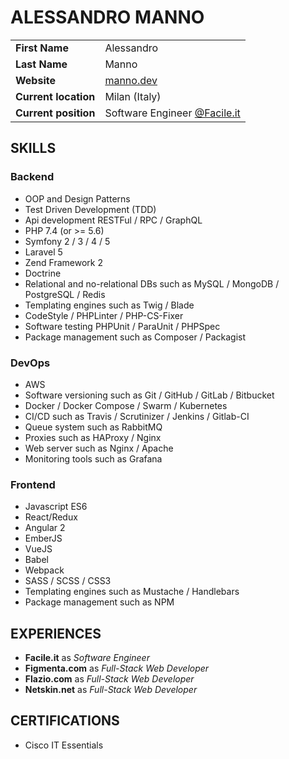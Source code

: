 # ALESSANDRO MANNO

|           |            |
|-----------|------------|
| **First Name** | Alessandro |
| **Last Name** | Manno |
| **Website** | [manno.dev](https://manno.dev/) |
| **Current location** | Milan (Italy) |
| **Current position** | Software Engineer [@Facile.it](https://engineering.facile.it/) |


## SKILLS

### Backend
- OOP and Design Patterns
- Test Driven Development (TDD)
- Api development RESTFul / RPC / GraphQL
- PHP 7.4 (or >= 5.6)
- Symfony 2 / 3 / 4 / 5
- Laravel 5
- Zend Framework 2
- Doctrine
- Relational and no-relational DBs such as MySQL / MongoDB / PostgreSQL / Redis
- Templating engines such as Twig / Blade
- CodeStyle / PHPLinter / PHP-CS-Fixer 
- Software testing PHPUnit / ParaUnit / PHPSpec
- Package management such as Composer / Packagist

### DevOps
- AWS
- Software versioning such as Git / GitHub / GitLab / Bitbucket
- Docker / Docker Compose / Swarm / Kubernetes
- CI/CD such as Travis / Scrutinizer / Jenkins / Gitlab-CI
- Queue system such as RabbitMQ
- Proxies such as HAProxy / Nginx
- Web server such as Nginx / Apache
- Monitoring tools such as Grafana

### Frontend
- Javascript ES6
- React/Redux
- Angular 2
- EmberJS
- VueJS
- Babel
- Webpack
- SASS / SCSS / CSS3
- Templating engines such as Mustache / Handlebars
- Package management such as NPM

## EXPERIENCES

- **Facile.it** as *Software Engineer*
- **Figmenta.com** as *Full-Stack Web Developer*
- **Flazio.com** as *Full-Stack Web Developer*
- **Netskin.net** as *Full-Stack Web Developer*

## CERTIFICATIONS

- Cisco IT Essentials
